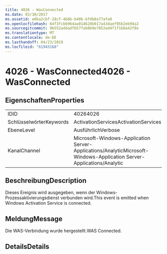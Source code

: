 ```yaml
---
title: 4026 - WasConnected
ms.date: 03/30/2017
ms.assetid: e0ba2cbf-28cf-4b8b-b40b-bfdb8a77afa0
ms.openlocfilehash: 64f3fcb6964aa014628b017a43daef95b2eb94a2
ms.sourcegitcommit: 9b552addadfb57fab0b9e7852ed4f1f1b8a42f8e
ms.translationtype: MT
ms.contentlocale: de-DE
ms.lasthandoff: 04/23/2019
ms.locfileid: "61943168"
---
```

# <a name="4026---wasconnected"></a><span data-ttu-id="08a88-102">4026 - WasConnected</span><span class="sxs-lookup"><span data-stu-id="08a88-102">4026 - WasConnected</span></span>
## <a name="properties"></a><span data-ttu-id="08a88-103">Eigenschaften</span><span class="sxs-lookup"><span data-stu-id="08a88-103">Properties</span></span>  
  
|||  
|-|-|  
|<span data-ttu-id="08a88-104">ID</span><span class="sxs-lookup"><span data-stu-id="08a88-104">ID</span></span>|<span data-ttu-id="08a88-105">4026</span><span class="sxs-lookup"><span data-stu-id="08a88-105">4026</span></span>|  
|<span data-ttu-id="08a88-106">Schlüsselwörter</span><span class="sxs-lookup"><span data-stu-id="08a88-106">Keywords</span></span>|<span data-ttu-id="08a88-107">ActivationServices</span><span class="sxs-lookup"><span data-stu-id="08a88-107">ActivationServices</span></span>|  
|<span data-ttu-id="08a88-108">Ebene</span><span class="sxs-lookup"><span data-stu-id="08a88-108">Level</span></span>|<span data-ttu-id="08a88-109">Ausführlich</span><span class="sxs-lookup"><span data-stu-id="08a88-109">Verbose</span></span>|  
|<span data-ttu-id="08a88-110">Kanal</span><span class="sxs-lookup"><span data-stu-id="08a88-110">Channel</span></span>|<span data-ttu-id="08a88-111">Microsoft-Windows-Application Server-Applications/Analytic</span><span class="sxs-lookup"><span data-stu-id="08a88-111">Microsoft-Windows-Application Server-Applications/Analytic</span></span>|  
  
## <a name="description"></a><span data-ttu-id="08a88-112">Beschreibung</span><span class="sxs-lookup"><span data-stu-id="08a88-112">Description</span></span>  
 <span data-ttu-id="08a88-113">Dieses Ereignis wird ausgegeben, wenn der Windows-Prozessaktivierungsdienst verbunden wird.</span><span class="sxs-lookup"><span data-stu-id="08a88-113">This event is emitted when Windows Activation Service is connected.</span></span>  
  
## <a name="message"></a><span data-ttu-id="08a88-114">Meldung</span><span class="sxs-lookup"><span data-stu-id="08a88-114">Message</span></span>  
 <span data-ttu-id="08a88-115">Die WAS-Verbindung wurde hergestellt.</span><span class="sxs-lookup"><span data-stu-id="08a88-115">WAS Connected.</span></span>  
  
## <a name="details"></a><span data-ttu-id="08a88-116">Details</span><span class="sxs-lookup"><span data-stu-id="08a88-116">Details</span></span>
